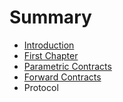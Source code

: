 # Summary

* [Introduction](README.md)
* [First Chapter](chapter1.md)
* [Parametric Contracts](parametric-contracts.md)
* [Forward Contracts](forward-contracts.md)
* Protocol 

